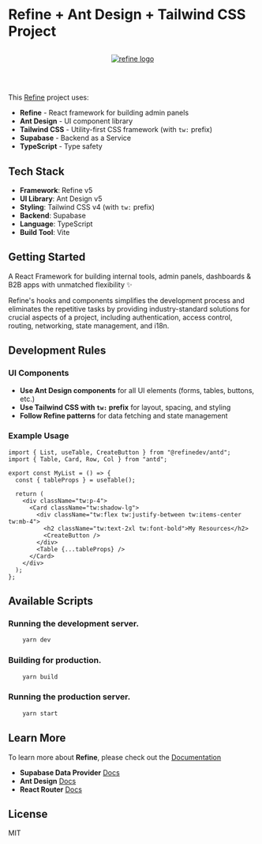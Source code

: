 # Refine + Ant Design + Tailwind CSS Project

<div align="center" style="margin: 30px;">
    <a href="https://refine.dev">
    <img alt="refine logo" src="https://refine.ams3.cdn.digitaloceanspaces.com/readme/refine-readme-banner.png">
    </a>
</div>
<br/>

This [Refine](https://github.com/refinedev/refine) project uses:
- **Refine** - React framework for building admin panels
- **Ant Design** - UI component library
- **Tailwind CSS** - Utility-first CSS framework (with `tw:` prefix)
- **Supabase** - Backend as a Service
- **TypeScript** - Type safety

## Tech Stack

- **Framework**: Refine v5
- **UI Library**: Ant Design v5
- **Styling**: Tailwind CSS v4 (with `tw:` prefix)
- **Backend**: Supabase
- **Language**: TypeScript
- **Build Tool**: Vite

## Getting Started

A React Framework for building internal tools, admin panels, dashboards & B2B apps with unmatched flexibility ✨

Refine's hooks and components simplifies the development process and eliminates the repetitive tasks by providing industry-standard solutions for crucial aspects of a project, including authentication, access control, routing, networking, state management, and i18n.

## Development Rules

### UI Components
- **Use Ant Design components** for all UI elements (forms, tables, buttons, etc.)
- **Use Tailwind CSS with `tw:` prefix** for layout, spacing, and styling
- **Follow Refine patterns** for data fetching and state management

### Example Usage
```tsx
import { List, useTable, CreateButton } from "@refinedev/antd";
import { Table, Card, Row, Col } from "antd";

export const MyList = () => {
  const { tableProps } = useTable();
  
  return (
    <div className="tw:p-4">
      <Card className="tw:shadow-lg">
        <div className="tw:flex tw:justify-between tw:items-center tw:mb-4">
          <h2 className="tw:text-2xl tw:font-bold">My Resources</h2>
          <CreateButton />
        </div>
        <Table {...tableProps} />
      </Card>
    </div>
  );
};
```

## Available Scripts

### Running the development server.

```bash
    yarn dev
```

### Building for production.

```bash
    yarn build
```

### Running the production server.

```bash
    yarn start
```

## Learn More

To learn more about **Refine**, please check out the [Documentation](https://refine.dev/docs)

- **Supabase Data Provider** [Docs](https://refine.dev/docs/core/providers/data-provider/#overview)
- **Ant Design** [Docs](https://refine.dev/docs/ui-frameworks/antd/tutorial/)
- **React Router** [Docs](https://refine.dev/docs/core/providers/router-provider/)

## License

MIT

